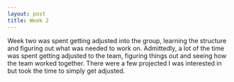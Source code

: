 ```yaml
---
layout: post
title: Week 2
---
```

Week two was spent getting adjusted into the group, learning the structure and figuring out what was needed to work on. Admittedly, a lot of the time was spent getting adjusted to the team, figuring things out and seeing how the team worked together. There were a few projected I was interested in but took the time to simply get adjusted.